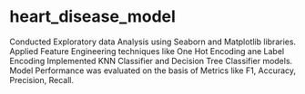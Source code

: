 # heart_disease_model
Conducted Exploratory data Analysis using Seaborn and Matplotlib libraries.
Applied Feature Engineering techniques like One Hot Encoding ane Label Encoding
Implemented KNN Classifier and Decision Tree Classifier models.
Model Performance was evaluated on the basis of Metrics like F1, Accuracy, Precision, Recall.

